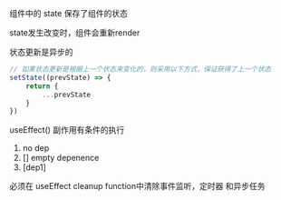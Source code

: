 组件中的 state 保存了组件的状态

state发生改变时，组件会重新render

状态更新是异步的

```jsx
// 如果状态更新是根据上一个状态来变化的，则采用以下方式，保证获得了上一个状态 
setState((prevState) => {
	return {
		...prevState
	}
})
```

useEffect() 副作用有条件的执行
1. no dep
2. []  empty depenence
3. [dep1]

必须在 useEffect cleanup function中清除事件监听，定时器 和异步任务
